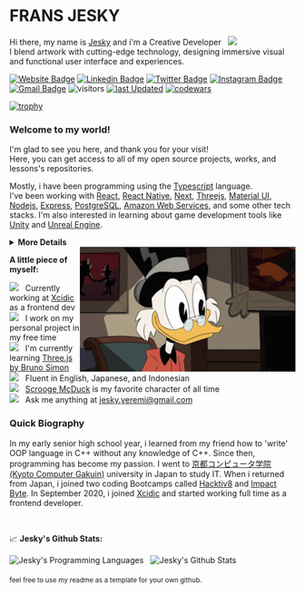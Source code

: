 # FRANS JESKY

Hi there, my name is <a href="https://jesky.dev" target="_blank">Jesky</a> and i'm a Creative Developer &nbsp; <img src="https://media.giphy.com/media/hvRJCLFzcasrR4ia7z/giphy.gif" width="25">
<br/>
I blend artwork with cutting-edge technology, designing immersive visual and functional user interface and experiences.

[![Website Badge](https://img.shields.io/badge/Website-3b5998?style=flat&logo=google-chrome&logoColor=white)](https://jesky.dev)
[![Linkedin Badge](https://img.shields.io/badge/-LinkedIn-0e76a8?style=flat&logo=Linkedin&logoColor=white)](https://linkedin.com/in/fransjesky)
[![Twitter Badge](https://img.shields.io/badge/-Twitter-00acee?style=flat&logo=Twitter&logoColor=white)](https://twitter.com/fransjesky)
[![Instagram Badge](https://img.shields.io/badge/-Instagram-e4405f?style=flat&logo=Instagram&logoColor=white)](https://instagram.com/fransjesky)
[![Gmail Badge](https://img.shields.io/badge/-fransjesky-c14438?style=flat&logo=Gmail&logoColor=white&link=mailto:jesky.yeremi@gmail.com)](mailto:jesky.yeremi@gmail.com)
![visitors](https://img.shields.io/endpoint?url=https%3A%2F%2Fhits.dwyl.com%2Ffransjesky%2Ffransjesky.json&style=flat&label=visitors&color=orange)
[![last Updated](https://img.shields.io/github/last-commit/fransjesky/fransjesky/main?label=last%20updated&style=flat)](https://github.com/fransjesky/fransjesky/commits)
[![codewars](https://www.codewars.com/users/Frans%20Jesky/badges/micro)](https://www.codewars.com/users/Frans%20Jesky)

[![trophy](https://github-profile-trophy.vercel.app/?username=fransjesky&theme=onedark&no-frame=true&row=1)](https://github.com/ryo-ma/github-profile-trophy)

### Welcome to my world!

I'm glad to see you here, and thank you for your visit!
<br/>
Here, you can get access to all of my open source projects, works, and lessons's repositories.

Mostly, i have been programming using the [Typescript](https://www.typescriptlang.org/) language.
<br/>
I've been working with [React](https://reactjs.org/), [React Native](https://reactnative.dev/), [Next](https://nextjs.org/), [Threejs](https://threejs.org/), [Material UI](https://mui.com/), [Nodejs](https://nodejs.org/en/), [Express](https://expressjs.com/), [PostgreSQL](https://www.postgresql.org/), [Amazon Web Services](https://aws.amazon.com/), and some other tech stacks. I'm also interested in learning about game development tools like [Unity](https://unity.com/) and [Unreal Engine](https://www.unrealengine.com/en-US).

<details>
<summary>
  <strong>More Details</strong>
</summary>

<br/>

**Tech Stack**

![HTML](https://img.shields.io/badge/-HTML-black?style=flat&logo=html5)
![CSS](https://img.shields.io/badge/-CSS-black?style=flat&logo=css3)
![JavaScript](https://img.shields.io/badge/-Javascript-black?style=flat&logo=javascript)
![Typescript](https://img.shields.io/badge/-Typesscript-black?style=flat&logo=typescript)
![Next](https://img.shields.io/badge/-Next-black?style=flat&logo=nextdotjs)
![React](https://img.shields.io/badge/-React-black?style=flat&logo=react)
![ReactNative](https://img.shields.io/badge/-React%20Native-black?style=flat&logo=react)
![Redux](https://img.shields.io/badge/-Redux-black?style=flat&logo=redux)
![Bootstrap](https://img.shields.io/badge/-Bootstrap-black?style=flat&logo=bootstrap)
![MUI](https://img.shields.io/badge/-Material%20UI-black?style=flat&logo=mui)
![Tailwind](https://img.shields.io/badge/-Tailwind%20CSS-black?style=flat&logo=tailwindcss)
![Three](https://img.shields.io/badge/-Three.js-black?style=flat&logo=threedotjs)
![Greensock](https://img.shields.io/badge/-GSAP-black?style=flat&logo=greensock)
![Node](https://img.shields.io/badge/-Node-black?style=flat&logo=nodedotjs)
![Express](https://img.shields.io/badge/-Express-black?style=flat&logo=express)
![PostgreSQL](https://img.shields.io/badge/-PostgreSQL-black?style=flat&logo=postgresql)
![MongoDB](https://img.shields.io/badge/-MongoDB-black?style=flat&logo=mongodb)

**Tools of Trade**

![Chrome](https://img.shields.io/badge/-Chrome-black?style=flat&logo=googlechrome)
![Firefox](https://img.shields.io/badge/-Firefox-black?style=flat&logo=firefox)
![VSCode](https://img.shields.io/badge/-VS%20Code-black?style=flat&logo=visualstudiocode)
![NPM](https://img.shields.io/badge/-NPM-black?style=flat&logo=npm)
![Yarn](https://img.shields.io/badge/-Yarn-black?style=flat&logo=yarn)
![Slack](https://img.shields.io/badge/-Slack-black?style=flat&logo=slack)
![Discord](https://img.shields.io/badge/-Discord-black?style=flat&logo=discord)
![Git](https://img.shields.io/badge/-Git-black?style=flat&logo=git)
![Github](https://img.shields.io/badge/-Github-black?style=flat&logo=github)
![Gitlab](https://img.shields.io/badge/-Gitlab-black?style=flat&logo=gitlab)
![Bitbucket](https://img.shields.io/badge/-Bitbucket-black?style=flat&logo=bitbucket)
![Jira](https://img.shields.io/badge/-Jira-black?style=flat&logo=jira)
![Figma](https://img.shields.io/badge/-Figma-black?style=flat&logo=figma)
![Postman](https://img.shields.io/badge/-Postman-black?style=flat&logo=postman)
![XCode](https://img.shields.io/badge/-XCode-black?style=flat&logo=xcode)
![Trello](https://img.shields.io/badge/-Trello-black?style=flat&logo=trello)
![Blender](https://img.shields.io/badge/-Blender-black?style=flat&logo=blender)
![Adobe](https://img.shields.io/badge/-Adobe-black?style=flat&logo=adobe)
![AWS](https://img.shields.io/badge/-AWS-black?style=flat&logo=amazonaws)
![Vercel](https://img.shields.io/badge/-Vercel-black?style=flat&logo=vercel)
![StackOverflow](https://img.shields.io/badge/-Stack%20Overflow-black?style=flat&logo=stackoverflow)

</details>

<img align="right" alt="GIF" src="./assets/Scrooge McDuck.gif" width="380" height="220" />

**A little piece of myself:**

<img src="https://media3.giphy.com/media/XfJIwjs18gFl2dqdkI/giphy.gif?cid=ecf05e47c1ei5oy0ts13e1g3ia001mae50j1s0ig0skz1try&rid=giphy.gif&ct=s" width="20" />&nbsp;&nbsp; Currently working at [Xcidic](https://xcidic.com/) as a frontend dev
<br/>
<img src="https://media4.giphy.com/media/55cVTSP1QhCgcrKVVW/giphy.gif?cid=790b7611a33cffb938a64cb87a4e26f8675031e0597f7382&rid=giphy.gif&ct=s" width="20" />&nbsp;&nbsp; I work on my personal project in my free time
<br/>
<img src="https://media2.giphy.com/media/sCwqNAHiOZHGuu2ptI/giphy.gif?cid=790b7611f1b3d753647428ee5d76770d869bfa8e29a0acfe&rid=giphy.gif&ct=s" width="20" />&nbsp;&nbsp; I'm currently learning [Three.js by Bruno Simon](https://threejs-journey.com)
<br/>
<img src="https://media0.giphy.com/media/cNROH16WmAR5QAYQCY/giphy.gif?cid=790b76118d083ecca71fc84b8f6df0b39e46edfc667bbafe&rid=giphy.gif&ct=s" width="20" />&nbsp;&nbsp; Fluent in English, Japanese, and Indonesian
<br/>
<img src="https://media0.giphy.com/media/mYibI3sb7TdCg8DEko/giphy.gif?cid=ecf05e47jxf1mpmqptoyd3ja20ohsbv9ne6flgt4zhbkhbkm&rid=giphy.gif&ct=s" width="20" />&nbsp;&nbsp; [Scrooge McDuck](https://en.wikipedia.org/wiki/Scrooge_McDuck) is my favorite character of all time
<br/>
<img src="https://media0.giphy.com/media/r4xuzuHd0LDaqheDUW/giphy.gif?cid=ecf05e4712t82r6zjz56trapo40kzpj20tb0q71h7rtr2497&rid=giphy.gif&ct=s" width="20" />&nbsp;&nbsp; Ask me anything at jesky.yeremi@gmail.com

### Quick Biography

In my early senior high school year, i learned from my friend how to 'write' OOP language in C++ without any knowledge of C++. Since then, programming has become my passion. I went to [京都コンピュータ学院 (Kyoto Computer Gakuin)](https://www.kcg.edu/) university in Japan to study IT. When i returned from Japan, i joined two coding Bootcamps called [Hacktiv8](https://www.hacktiv8.com/) and [Impact Byte](https://impactbyte.com/id/home). In September 2020, i joined [Xcidic](https://xcidic.com/) and started working full time as a frontend developer.

<br/>

📈 **Jesky's Github Stats:**

<div align="left">
<img align="center" src="https://github-readme-stats.vercel.app/api/top-langs/?username=fransjesky&theme=react" height=160px alt="Jesky's Programming Languages"/>
&nbsp;
<img align="center" src="https://github-readme-stats.vercel.app/api?username=fransjesky&show_icons=true&theme=react" height=160px alt="Jesky's Github Stats">
</div>

<br/>
<small>feel free to use my readme as a template for your own github.</small>
